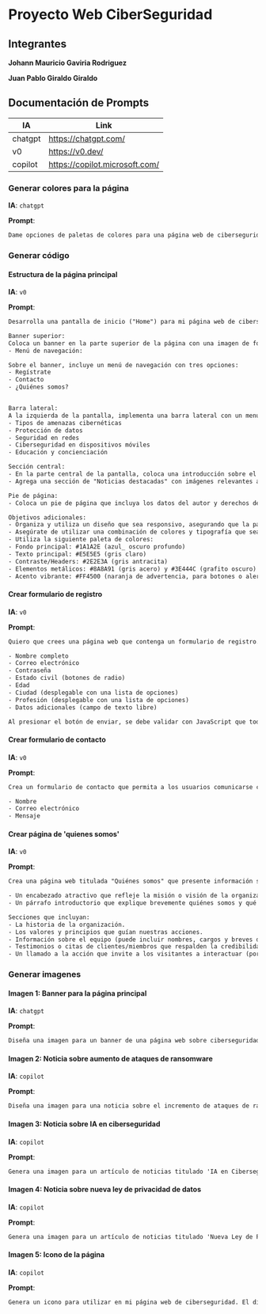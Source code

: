# Proyecto Web CiberSeguridad

## Integrantes

**Johann Mauricio Gaviria Rodriguez**

**Juan Pablo Giraldo Giraldo**

## Documentación de Prompts

| IA            | Link                              |
|---------------|-----------------------------------|
| chatgpt       | https://chatgpt.com/              |
| v0            | https://v0.dev/                   |
| copilot       | https://copilot.microsoft.com/    |

### Generar colores para la página

**IA**: `chatgpt`

**Prompt**:
```txt
Dame opciones de paletas de colores para una página web de ciberseguridad, con una combinación que transmita confianza, profesionalismo y modernidad. Incluye tonos oscuros y metálicos para un estilo tecnológico, además de acentos en colores vibrantes que sugieran alerta o seguridad.
```

### Generar código

#### Estructura de la página principal

**IA**: `v0`

**Prompt**:
```txt
Desarrolla una pantalla de inicio ("Home") para mi página web de ciberseguridad, usando HTML, CSS y JavaScript como tecnologías principales. La pantalla debe incluir los siguientes elementos:

Banner superior:
Coloca un banner en la parte superior de la página con una imagen de fondo relacionada con la ciberseguridad.
- Menú de navegación:

Sobre el banner, incluye un menú de navegación con tres opciones:
- Regístrate
- Contacto
- ¿Quiénes somos?


Barra lateral:
A la izquierda de la pantalla, implementa una barra lateral con un menú de cinco tópicos destacados. Los tópicos deben ser:
- Tipos de amenazas cibernéticas
- Protección de datos
- Seguridad en redes
- Ciberseguridad en dispositivos móviles
- Educación y concienciación

Sección central:
- En la parte central de la pantalla, coloca una introducción sobre el tema principal, que es la ciberseguridad.
- Agrega una sección de "Noticias destacadas" con imágenes relevantes a cada noticia.

Pie de página:
- Coloca un pie de página que incluya los datos del autor y derechos de autor de la página.

Objetivos adicionales:
- Organiza y utiliza un diseño que sea responsivo, asegurando que la pantalla se vea bien en dispositivos móviles y de escritorio.
- Asegúrate de utilizar una combinación de colores y tipografía que sea profesional y esté en línea con la temática de ciberseguridad.
- Utiliza la siguiente paleta de colores:
- Fondo principal: #1A1A2E (azul_ oscuro profundo)
- Texto principal: #E5E5E5 (gris claro)
- Contraste/Headers: #2E2E3A (gris antracita)
- Elementos metálicos: #8A8A91 (gris acero) y #3E444C (grafito oscuro)
- Acento vibrante: #FF4500 (naranja de advertencia, para botones o alertas)
```

#### Crear formulario de registro

**IA**: `v0`

**Prompt**:
```txt
Quiero que crees una página web que contenga un formulario de registro. El formulario debe recopilar los siguientes datos básicos del usuario:

- Nombre completo
- Correo electrónico
- Contraseña
- Estado civil (botones de radio)
- Edad
- Ciudad (desplegable con una lista de opciones)
- Profesión (desplegable con una lista de opciones)
- Datos adicionales (campo de texto libre)

Al presionar el botón de enviar, se debe validar con JavaScript que todos los campos estén completados y que los datos sean correctos. Si algún campo está vacío o contiene información incorrecta, debe mostrarse un mensaje de error.
```

#### Crear formulario de contacto

**IA**: `v0`

**Prompt**:
```txt
Crea un formulario de contacto que permita a los usuarios comunicarse con el sitio web. El formulario debe incluir los siguientes campos:

- Nombre
- Correo electrónico
- Mensaje
```

#### Crear página de 'quienes somos'

**IA**: `v0`

**Prompt**:
```txt
Crea una página web titulada "Quiénes somos" que presente información sobre la organización o el sitio web. La página debe incluir los siguientes elementos:

- Un encabezado atractivo que refleje la misión o visión de la organización.
- Un párrafo introductorio que explique brevemente quiénes somos y qué hacemos.

Secciones que incluyan:
- La historia de la organización.
- Los valores y principios que guían nuestras acciones.
- Información sobre el equipo (puede incluir nombres, cargos y breves descripciones).
- Testimonios o citas de clientes/miembros que respalden la credibilidad de la organización.
- Un llamado a la acción que invite a los visitantes a interactuar (por ejemplo, contactar, seguir en redes sociales, etc.).
```

### Generar imagenes

#### Imagen 1: Banner para la página principal

**IA**: `chatgpt`

**Prompt**:
```txt
Diseña una imagen para un banner de una página web sobre ciberseguridad. El fondo debe ser oscuro, en tonos de azul o negro, con patrones sutiles de circuitos o códigos binarios que representen el mundo digital. En el centro, coloca un símbolo de candado o escudo luminoso para representar la protección y seguridad de datos. Agrega líneas o formas abstractas que sugieran conexiones de red y flujos de datos encriptados, transmitiendo un ambiente de alta tecnología. La estética debe ser moderna, profesional y confiable, usando una paleta de colores oscuros con detalles en azul brillante y blanco.
```

#### Imagen 2: Noticia sobre aumento de ataques de ransomware

**IA**: `copilot`

**Prompt**:
```txt
Diseña una imagen para una noticia sobre el incremento de ataques de ransomware. La imagen debe mostrar un fondo oscuro y sombrío, simbolizando la amenaza de los ciberataques. En el centro, coloca una representación de una pantalla de computadora con un mensaje de advertencia, como un candado rojo o una alerta de ransomware, con detalles en tonos rojos y negros que sugieran peligro. Alrededor, incluye elementos que representen el aumento en la frecuencia de los ataques, como gráficos o flechas ascendentes, para ilustrar el crecimiento del 150% en el último año. La estética debe transmitir una sensación de urgencia y ciberseguridad.
```

#### Imagen 3: Noticia sobre IA en ciberseguridad

**IA**: `copilot`

**Prompt**:
```txt
Genera una imagen para un artículo de noticias titulado 'IA en Ciberseguridad: Cómo la Inteligencia Artificial está Revolucionando la Ciberseguridad'. La imagen debe mostrar un entorno digital moderno, con elementos visuales que representen la ciberseguridad, como un candado, un escudo y códigos binarios. También incluye un símbolo de inteligencia artificial, como un cerebro digital o circuitos, integrándose con la temática de protección cibernética. El fondo puede ser una representación abstracta de una red o un paisaje urbano digitalizado, reflejando la conexión entre tecnología y seguridad.
```

#### Imagen 4: Noticia sobre nueva ley de privacidad de datos

**IA**: `copilot`

**Prompt**:
```txt
Genera una imagen para un artículo de noticias titulado 'Nueva Ley de Privacidad de Datos: El Gobierno Aprueba una Nueva Ley para Proteger la Privacidad de los Datos'. La imagen debe ilustrar un concepto de privacidad y protección de datos, mostrando elementos como un candado, un escudo y documentos con datos personales. Incorpora iconos de tecnología, como dispositivos móviles o computadoras, en un entorno digital. El fondo puede ser una representación simbólica de una balanza de justicia, destacando el equilibrio entre la seguridad y la privacidad, con un tono profesional y moderno.
```

#### Imagen 5: Icono de la página

**IA**: `copilot`

**Prompt**:
```txt
Genera un icono para utilizar en mi página web de ciberseguridad. El diseño debe ser simple y moderno, incorporando elementos que representen la ciberseguridad, como un candado, un escudo o una llave. Utiliza una paleta de colores que transmita confianza y seguridad, como tonos de azul y verde. El icono debe ser fácilmente reconocible y escalable, adecuado para diferentes tamaños, y debe transmitir una sensación de protección y confianza en el entorno digital.
```
